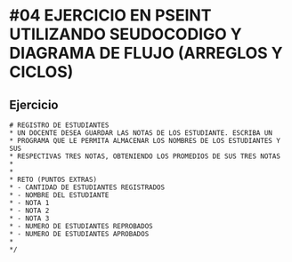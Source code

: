 # #04 EJERCICIO EN PSEINT UTILIZANDO SEUDOCODIGO Y DIAGRAMA DE FLUJO (ARREGLOS Y CICLOS)


## Ejercicio

```
# REGISTRO DE ESTUDIANTES
* UN DOCENTE DESEA GUARDAR LAS NOTAS DE LOS ESTUDIANTE. ESCRIBA UN       
* PROGRAMA QUE LE PERMITA ALMACENAR LOS NOMBRES DE LOS ESTUDIANTES Y SUS 
* RESPECTIVAS TRES NOTAS, OBTENIENDO LOS PROMEDIOS DE SUS TRES NOTAS
*
*
* RETO (PUNTOS EXTRAS)
* - CANTIDAD DE ESTUDIANTES REGISTRADOS
* - NOMBRE DEL ESTUDIANTE
* - NOTA 1
* - NOTA 2
* - NOTA 3
* - NUMERO DE ESTUDIANTES REPROBADOS
* - NUMERO DE ESTUDIANTES APROBADOS
* 
*/


```